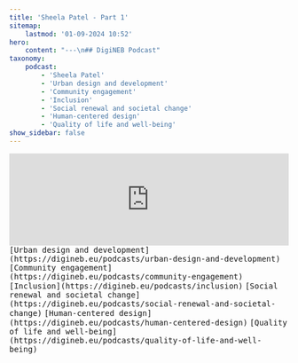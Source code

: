 ```yaml
---
title: 'Sheela Patel - Part 1'
sitemap:
    lastmod: '01-09-2024 10:52'
hero:
    content: "---\n## DigiNEB Podcast"
taxonomy:
    podcast:
        - 'Sheela Patel'
        - 'Urban design and development'
        - 'Community engagement'
        - 'Inclusion'
        - 'Social renewal and societal change'
        - 'Human-centered design'
        - 'Quality of life and well-being'
show_sidebar: false
---
```


<iframe width="100%" height="166" scrolling="no" frameborder="no" allow="autoplay" src="https://w.soundcloud.com/player/?url=https%3A//api.soundcloud.com/tracks/1908146174&color=%234b4815&auto_play=false&hide_related=false&show_comments=true&show_user=true&show_reposts=false&show_teaser=false"></iframe>
<kbd>[Urban design and development](https://digineb.eu/podcasts/urban-design-and-development)</kbd>
<kbd>[Community engagement](https://digineb.eu/podcasts/community-engagement)</kbd>
<kbd>[Inclusion](https://digineb.eu/podcasts/inclusion)</kbd>
<kbd>[Social renewal and societal change](https://digineb.eu/podcasts/social-renewal-and-societal-change)</kbd>
<kbd>[Human-centered design](https://digineb.eu/podcasts/human-centered-design)</kbd>
<kbd>[Quality of life and well-being](https://digineb.eu/podcasts/quality-of-life-and-well-being)</kbd>